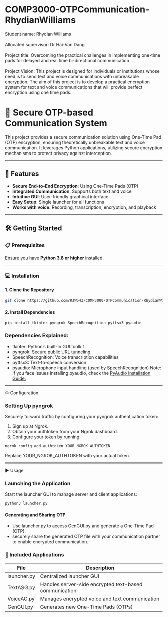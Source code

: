 # COMP3000-OTPCommunication-RhydianWilliams
Student name: Rhydian Williams <br>
<br>
Allocated supervisor: Dr Hai-Van Dang <br>
<br>
Project title: Overcoming the practical challenges in implementing one-time pads for delayed and real time bi-directional communication <br>
<br>
Project Vision: This project is designed for individuals or institutions whose need is to send text and voice communications with unbreakable encryption. The aim of this project is to develop a practical encryption system for text and voice communications that will provide perfect encryption using one time pads. <br>

# 🔐 Secure OTP-based Communication System

This project provides a secure communication solution using One-Time Pad (OTP) encryption, ensuring theoretically unbreakable text and voice communication. It leverages Python applications, utilizing secure encryption mechanisms to protect privacy against interception.

---

## 🚀 Features

- **Secure End-to-End Encryption**: Using One-Time Pads (OTP)
- **Integrated Communication**: Supports both text and voice
- **Intuitive GUI**: User-friendly graphical interface
- **Easy Setup**: Single launcher for all functions
- **Works with voice**: Recording, transcription, encryption, and playback

---

## 🛠️ Getting Started

### 📋 Prerequisites

Ensure you have **Python 3.8 or higher** installed.

---

### 💻 Installation

#### 1. Clone the Repository

```bash
git clone https://github.com/RJW543/COMP3000-OTPCommunication-RhydianWilliams.git
```
#### 2. Install Dependencies
```bash
pip install tkinter pyngrok SpeechRecognition pyttsx3 pyaudio
```

### Dependencies Explained:
- tkinter: Python’s built-in GUI toolkit
- pyngrok: Secure public URL tunneling
- SpeechRecognition: Voice transcription capabilities
- pyttsx3: Text-to-speech conversion
- pyaudio: Microphone input handling (used by SpeechRecognition)
Note: If you face issues installing pyaudio, check the [PyAudio Installation Guide.](https://people.csail.mit.edu/hubert/pyaudio/#downloads)

---

⚙️ Configuration

### Setting Up pyngrok

Securely forward traffic by configuring your pyngrok authentication token:

1. Sign up at Ngrok.
3. Obtain your authtoken from your Ngrok dashboard.
3. Configure your token by running:

```bash
ngrok config add-authtoken YOUR_NGROK_AUTHTOKEN
```
Replace YOUR_NGROK_AUTHTOKEN with your actual token.

---

▶️ Usage

### Launching the Application

Start the launcher GUI to manage server and client applications:
```bash
python3 launcher.py
```

#### Generating and Sharing OTP
- Use launcher.py to access GenGUI.py and generate a One-Time Pad (OTP).
- securely share the generated OTP file with your communication partner to enable encrypted communication.

### 📂 Included Applications
| File | Description | 
|----------|----------|
| launcher.py | Centralized launcher GUI  | 
| TextASG.py  | Handles server-side encrypted text-based communication  | 
| VoiceAC.py | Manages encrypted voice and text communication  | 
| GenGUI.py  | Generates new One-Time Pads (OTPs)  | 
